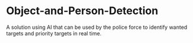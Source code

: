 # Object-and-Person-Detection
A solution using AI that can be used by the police force to identify wanted targets and priority targets in real time.
